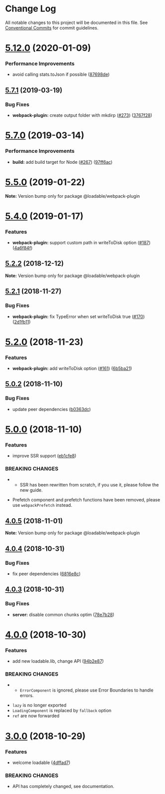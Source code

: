 # Change Log

All notable changes to this project will be documented in this file.
See [Conventional Commits](https://conventionalcommits.org) for commit guidelines.

# [5.12.0](https://github.com/gregberge/loadable-components/compare/v5.11.0...v5.12.0) (2020-01-09)


### Performance Improvements

* avoid calling stats.toJson if possible ([87698de](https://github.com/gregberge/loadable-components/commit/87698de079cb742317a4f6570430ccd5cd526d3e))





## [5.7.1](https://github.com/smooth-code/loadable-components/compare/v5.7.0...v5.7.1) (2019-03-19)


### Bug Fixes

* **webpack-plugin:** create output folder with mkdirp ([#273](https://github.com/smooth-code/loadable-components/issues/273)) ([3767f28](https://github.com/smooth-code/loadable-components/commit/3767f28))





# [5.7.0](https://github.com/smooth-code/loadable-components/compare/v5.6.1...v5.7.0) (2019-03-14)


### Performance Improvements

* **build:** add build target for Node ([#267](https://github.com/smooth-code/loadable-components/issues/267)) ([97ff6ac](https://github.com/smooth-code/loadable-components/commit/97ff6ac))





# [5.5.0](https://github.com/smooth-code/loadable-components/compare/v5.4.0...v5.5.0) (2019-01-22)

**Note:** Version bump only for package @loadable/webpack-plugin





# [5.4.0](https://github.com/smooth-code/loadable-components/compare/v5.3.0...v5.4.0) (2019-01-17)


### Features

* **webpack-plugin:** support custom path in writeToDisk option ([#187](https://github.com/smooth-code/loadable-components/issues/187)) ([4a6f84f](https://github.com/smooth-code/loadable-components/commit/4a6f84f))





## [5.2.2](https://github.com/smooth-code/loadable-components/compare/v5.2.1...v5.2.2) (2018-12-12)

**Note:** Version bump only for package @loadable/webpack-plugin





## [5.2.1](https://github.com/smooth-code/loadable-components/compare/v5.2.0...v5.2.1) (2018-11-27)


### Bug Fixes

* **webpack-plugin:** fix TypeError when set writeToDisk true ([#170](https://github.com/smooth-code/loadable-components/issues/170)) ([2d1fb11](https://github.com/smooth-code/loadable-components/commit/2d1fb11))





# [5.2.0](https://github.com/smooth-code/loadable-components/compare/v5.1.3...v5.2.0) (2018-11-23)


### Features

* **webpack-plugin:** add writeToDisk option ([#161](https://github.com/smooth-code/loadable-components/issues/161)) ([6b5ba21](https://github.com/smooth-code/loadable-components/commit/6b5ba21))





## [5.0.2](https://github.com/smooth-code/loadable-components/compare/v5.0.1...v5.0.2) (2018-11-10)


### Bug Fixes

* update peer dependencies ([b0363dc](https://github.com/smooth-code/loadable-components/commit/b0363dc))





# [5.0.0](https://github.com/smooth-code/loadable-components/compare/v4.0.5...v5.0.0) (2018-11-10)


### Features

* improve SSR support ([eb1cfe8](https://github.com/smooth-code/loadable-components/commit/eb1cfe8))


### BREAKING CHANGES

* - SSR has been rewritten from scratch, if you use it, please follow the
new guide.
- Prefetch component and prefetch functions have been removed, please
use `webpackPrefetch` instead.





## [4.0.5](https://github.com/smooth-code/loadable-components/compare/v4.0.4...v4.0.5) (2018-11-01)

**Note:** Version bump only for package @loadable/webpack-plugin





## [4.0.4](https://github.com/smooth-code/loadable-components/compare/v4.0.3...v4.0.4) (2018-10-31)


### Bug Fixes

* fix peer dependencies ([6816e8c](https://github.com/smooth-code/loadable-components/commit/6816e8c))





## [4.0.3](https://github.com/smooth-code/loadable-components/compare/v4.0.2...v4.0.3) (2018-10-31)


### Bug Fixes

* **server:** disable common chunks optim ([78e7b28](https://github.com/smooth-code/loadable-components/commit/78e7b28))





# [4.0.0](https://github.com/smooth-code/loadable-components/compare/v3.0.2...v4.0.0) (2018-10-30)


### Features

* add new loadable.lib, change API ([94b2e87](https://github.com/smooth-code/loadable-components/commit/94b2e87))


### BREAKING CHANGES

* - `ErrorComponent` is ignored, please use Error Boundaries to handle errors.
- `lazy` is no longer exported
- `LoadingComponent` is replaced by `fallback` option
- `ref` are now forwarded





# [3.0.0](https://github.com/smooth-code/loadable-components/compare/v2.2.3...v3.0.0) (2018-10-29)


### Features

* welcome loadable ([4dffad7](https://github.com/smooth-code/loadable-components/commit/4dffad7))


### BREAKING CHANGES

* API has completely changed, see documentation.
